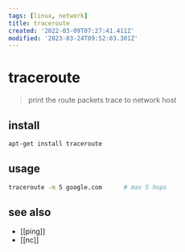 ```yaml
---
tags: [linux, network]
title: traceroute
created: '2022-03-09T07:27:41.411Z'
modified: '2023-03-24T09:52:03.301Z'
---
```


# traceroute

> print the route packets trace to network host

## install

```sh
apt-get install traceroute
```

## usage

```sh
traceroute -m 5 google.com      # max 5 hops
```

## see also

- [[ping]]
- [[nc]]
